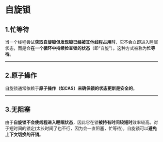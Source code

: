 # 自旋锁

 ## 1.忙等待
  当一个线程尝试**获取自旋锁但发现锁已经被其他线程占用时**，它不会立即进入睡眠状态，而是会**在一个循环中持续检查锁的状态**（即“自旋”）。这种方式被称为**忙等待**。

---
 ## 2.原子操作
  自旋锁通常依赖于**原子操作（如CAS）**来确保**锁的状态更新是安全的**。

---
 ## 3.无阻塞
  由于**自旋锁不会使线程进入睡眠状态**，因此它在锁**被持有时间较短时**效率较高。对于短时间的锁定(太长时间了也不行，因为会一直阻塞，忙等待)，自旋锁可以**避免上下文切换的开销**。